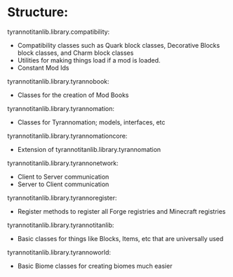 # Structure:
tyrannotitanlib.library.compatibility:
- Compatibility classes such as Quark block classes, Decorative Blocks block classes, and Charm block classes
- Utilities for making things load if a mod is loaded.
- Constant Mod Ids

tyrannotitanlib.library.tyrannobook:
- Classes for the creation of Mod Books

tyrannotitanlib.library.tyrannomation:
- Classes for Tyrannomation; models, interfaces, etc

tyrannotitanlib.library.tyrannomationcore:
- Extension of tyrannotitanlib.library.tyrannomation

tyrannotitanlib.library.tyrannonetwork:
- Client to Server communication
- Server to Client communication

tyrannotitanlib.library.tyrannoregister:
- Register methods to register all Forge registries and Minecraft registries

tyrannotitanlib.library.tyrannotitanlib:
- Basic classes for things like Blocks, Items, etc that are universally used

tyrannotitanlib.library.tyrannoworld:
- Basic Biome classes for creating biomes much easier